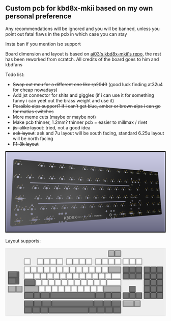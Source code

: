 ## Custom pcb for kbd8x-mkii based on my own personal preference

Any recommendations will be ignored and you will be banned, unless you point out fatal flaws in the pcb in which case you can stay

Insta ban if you mention iso support

Board dimension and layout is based on [ai03's kbd8x-mkii's repo](https://github.com/ai03-2725/KBD8X-MKII-PCB/blob/master), the rest has been reworked from scratch. All credits of the board goes to him and kbdfans

Todo list:
- ~~Swap out mcu for a different one like rp2040~~ (good luck finding at32u4 for cheap nowadays)
- Add jst connector for shits and giggles (if i can use it for something funny i can yeet out the brass weight and use it)
- ~~Possible alps support? if i can't get blue, amber or brown alps i can go for matias switches~~
- More meme cuts (maybe or maybe not)
- Make pcb thinner, 1.2mm? thinner pcb = easier to millmax / rivet
- ~~jis-alike layout~~: tried, not a good idea
- ~~aek layout~~: aek and 7u layout will be south facing, standard 6.25u layout will be north facing
- ~~F1-8k layout~~

<img src="proto-8x.png" alt="pcb pic" width="1000"/>

Layout supports:

<img src="keyboard-layout.png" alt="layout pic" width="1000"/>